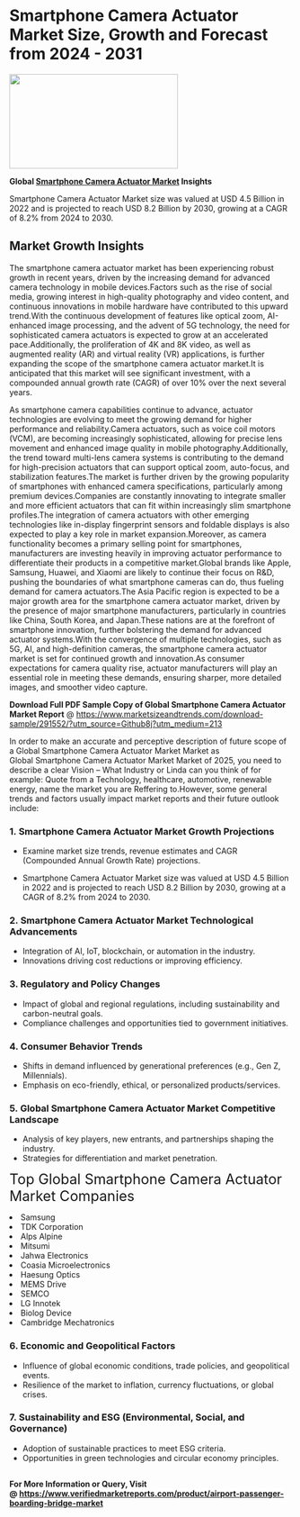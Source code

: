 <H1>Smartphone Camera Actuator Market Size, Growth and Forecast from 2024 - 2031</H1><img class="aligncenter size-medium wp-image-584254" src="https://thirdeyenews.in/wp-content/uploads/2024/09/Global-Market-Research-300x168.jpeg" alt="" width="300" height="168" /><p><strong>Global&nbsp;<a href="https://www.marketsizeandtrends.com/download-sample/291552/?utm_source=Github8j?utm_medium=213">Smartphone Camera Actuator Market</a> Insights</strong></p><p>Smartphone Camera Actuator Market size was valued at USD 4.5 Billion in 2022 and is projected to reach USD 8.2 Billion by 2030, growing at a CAGR of 8.2% from 2024 to 2030.</p><p><h2>Market Growth Insights</h2> <p>The smartphone camera actuator market has been experiencing robust growth in recent years, driven by the increasing demand for advanced camera technology in mobile devices.Factors such as the rise of social media, growing interest in high-quality photography and video content, and continuous innovations in mobile hardware have contributed to this upward trend.With the continuous development of features like optical zoom, AI-enhanced image processing, and the advent of 5G technology, the need for sophisticated camera actuators is expected to grow at an accelerated pace.Additionally, the proliferation of 4K and 8K video, as well as augmented reality (AR) and virtual reality (VR) applications, is further expanding the scope of the smartphone camera actuator market.It is anticipated that this market will see significant investment, with a compounded annual growth rate (CAGR) of over 10% over the next several years.</p> <p>As smartphone camera capabilities continue to advance, actuator technologies are evolving to meet the growing demand for higher performance and reliability.Camera actuators, such as voice coil motors (VCM), are becoming increasingly sophisticated, allowing for precise lens movement and enhanced image quality in mobile photography.Additionally, the trend toward multi-lens camera systems is contributing to the demand for high-precision actuators that can support optical zoom, auto-focus, and stabilization features.The market is further driven by the growing popularity of smartphones with enhanced camera specifications, particularly among premium devices.Companies are constantly innovating to integrate smaller and more efficient actuators that can fit within increasingly slim smartphone profiles.The integration of camera actuators with other emerging technologies like in-display fingerprint sensors and foldable displays is also expected to play a key role in market expansion.Moreover, as camera functionality becomes a primary selling point for smartphones, manufacturers are investing heavily in improving actuator performance to differentiate their products in a competitive market.Global brands like Apple, Samsung, Huawei, and Xiaomi are likely to continue their focus on R&D, pushing the boundaries of what smartphone cameras can do, thus fueling demand for camera actuators.The Asia Pacific region is expected to be a major growth area for the smartphone camera actuator market, driven by the presence of major smartphone manufacturers, particularly in countries like China, South Korea, and Japan.These nations are at the forefront of smartphone innovation, further bolstering the demand for advanced actuator systems.With the convergence of multiple technologies, such as 5G, AI, and high-definition cameras, the smartphone camera actuator market is set for continued growth and innovation.As consumer expectations for camera quality rise, actuator manufacturers will play an essential role in meeting these demands, ensuring sharper, more detailed images, and smoother video capture.<p><span class=""><strong>Download Full PDF Sample Copy of Global Smartphone Camera Actuator Market Report</strong> @ <a href="https://www.marketsizeandtrends.com/download-sample/291552/?utm_source=Github8j?utm_medium=213" target="_blank">https://www.marketsizeandtrends.com/download-sample/291552/?utm_source=Github8j?utm_medium=213</a></span></p><p>In order to make an accurate and perceptive description of future scope of a Global&nbsp;Smartphone Camera Actuator Market Market as Global&nbsp;Smartphone Camera Actuator Market Market of 2025, you need to describe a clear Vision &ndash; What Industry or Linda can you think of for example: Quote from a Technology, healthcare, automotive, renewable energy, name the market you are Reffering to.However, some general trends and factors usually impact market reports and their future outlook include:</p><h3>1.&nbsp;<strong>Smartphone Camera Actuator Market Growth Projections</strong></h3><ul><li>Examine market size trends, revenue estimates and CAGR (Compounded Annual Growth Rate) projections.</li><li><p>Smartphone Camera Actuator Market size was valued at USD 4.5 Billion in 2022 and is projected to reach USD 8.2 Billion by 2030, growing at a CAGR of 8.2% from 2024 to 2030.</p></li></ul><h3>2.&nbsp;<strong>Smartphone Camera Actuator Market Technological Advancements</strong></h3><ul><li>Integration of AI, IoT, blockchain, or automation in the industry.</li><li>Innovations driving cost reductions or improving efficiency.</li></ul><h3>3.&nbsp;<strong>Regulatory and Policy Changes</strong></h3><ul><li>Impact of global and regional regulations, including sustainability and carbon-neutral goals.</li><li>Compliance challenges and opportunities tied to government initiatives.</li></ul><h3>4.&nbsp;<strong>Consumer Behavior Trends</strong></h3><ul><li>Shifts in demand influenced by generational preferences (e.g., Gen Z, Millennials).</li><li>Emphasis on eco-friendly, ethical, or personalized products/services.</li></ul><h3>5.&nbsp;<strong>Global Smartphone Camera Actuator Market Competitive Landscape</strong></h3><ul><li>Analysis of key players, new entrants, and partnerships shaping the industry.</li><li>Strategies for differentiation and market penetration.</li></ul><p data-pm-slice="1 1 []"><span style="color: inherit; font-family: inherit; font-size: 25px;">Top Global Smartphone Camera Actuator Market Companies</span></p><div class="" data-test-id=""><p><li>Samsung</li><li> TDK Corporation</li><li> Alps Alpine</li><li> Mitsumi</li><li> Jahwa Electronics</li><li> Coasia Microelectronics</li><li> Haesung Optics</li><li> MEMS Drive</li><li> SEMCO</li><li> LG Innotek</li><li> Biolog Device</li><li> Cambridge Mechatronics</li></p></div><h3>6.&nbsp;<strong>Economic and Geopolitical Factors</strong></h3><ul><li>Influence of global economic conditions, trade policies, and geopolitical events.</li><li>Resilience of the market to inflation, currency fluctuations, or global crises.</li></ul><h3>7.&nbsp;<strong>Sustainability and ESG (Environmental, Social, and Governance)</strong></h3><ul><li>Adoption of sustainable practices to meet ESG criteria.</li><li>Opportunities in green technologies and circular economy principles.</li></ul><h2><strong style="font-size: 14px;">For More Information or Query, Visit @&nbsp;</strong><a style="background-color: #ffffff; font-size: 14px;" href="https://www.marketsizeandtrends.com/report/smartphone-camera-actuator-market/" target="_blank">https://www.verifiedmarketreports.com/product/airport-passenger-boarding-bridge-market</a></h2>